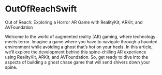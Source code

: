 # OutOfReachSwift

Out of Reach: Exploring a Horror AR Game with RealityKit, ARKit, and AVFoundation

Welcome to the world of augmented reality (AR) gaming, where technology meets terror. Imagine a game where you have to navigate through a haunted environment while avoiding a ghost that’s hot on your heels. In this article, we’ll explore the development behind this spine-chilling AR experience using RealityKit, ARKit, and AVFoundation. So, get ready to dive into the aspects of building a ghost chase game that will send shivers down your spine.
